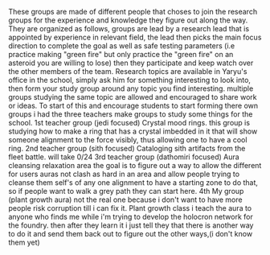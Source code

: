 These groups are made of different people that choses to join the research groups for the experience and knowledge they figure out along the way.
 They are organized as follows, groups are lead by a research lead that is appointed by experience in relevant field, the lead then picks the main focus direction to complete the goal as well as safe testing parameters (i.e practice making "green fire" but only practice the "green fire" on an asteroid you are willing to lose) then they participate and keep watch over the other members of the team.
   Research topics are available in Yaryu's office in the school, simply ask him for something interesting to look into, then form your study group around any topic you find interesting. multiple groups studying the same topic are allowed and encouraged to share work or ideas.
To start of this and encourage students to start forming there own groups i had the three teachers make groups to study some things for the school.
	1st teacher group (jedi focused) Crystal mood rings.
	this group is studying how to make a ring that has a crystal imbedded in it that will show someone alignment to the force visibly, thus allowing one to have a cool ring.
	2nd teacher group (sith focused) Cataloging sith artifacts from the fleet battle.
	will take 0/24
	3rd teacher group (dathomiri focused) Aura cleansing relaxation area
	the goal is to figure out a way to allow the different for users auras not clash as hard in an area and allow people trying to cleanse them self's of any one alignment to have a starting zone to do that, so if people want to walk a grey path they can start here.
	4th My group (plant growth aura) not the real one because i don't want to have more people risk corruption till i can fix it.
	Plant growth class i teach the aura to anyone who finds me while i'm trying to develop the holocron network for the foundry. then after they learn it i just tell they that there is another way to do it and send them back out to figure out the other ways,(i don't know them yet)